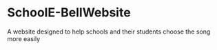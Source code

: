 # SchoolE-BellWebsite
A website designed to help schools and their students choose the song more easily
